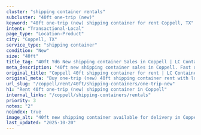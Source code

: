```yaml
---
cluster: "shipping container rentals"
subcluster: "40ft one-trip (new)"
keyword: "40ft one-trip (new) shipping container for rent Coppell, TX"
intent: "Transactional-Local"
page_type: "Location-Product"
city: "Coppell, TX"
service_type: "shipping container"
condition: "New"
size: "40ft"
title_tag: "40ft Yd6 New shipping container Sales in Coppell | LC Container"
meta_description: "40ft new shipping container sales in Coppell. Fast delivery, competitive pricing. Serving shipping containers area. Quote ID: ILB. Call (214) 524-4168 for your free quote today."
original_title: "Coppell 40ft shipping container for rent | LC Container"
original_meta: "Buy one-trip (new) 40ft shipping container rent with local delivery in Coppell, TX. LC Container — local Since 2003. Request a fast quote today."
url_slug: "/coppell/rent/40ft/shipping-containers/one-trip-new"
h1: "Rent 40ft one-trip (new) shipping container in Coppell"
internal_links: "/coppell/shipping-containers/rentals"
priority: 3
notes: "2"
noindex: true
image_alt: "40ft new shipping container available for delivery in Coppell"
last_updated: "2025-10-20"
---
```


<!-- TODO: Add unique city/inventory copy, images, and internal links here. -->
